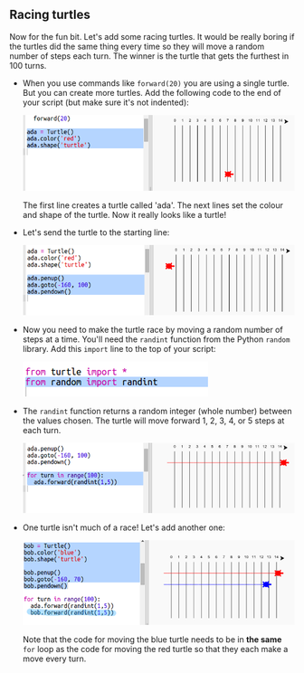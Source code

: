 ## Racing turtles

Now for the fun bit. Let's add some racing turtles. It would be really boring if the turtles did the same thing every time so they will move a random number of steps each turn. The winner is the turtle that gets the furthest in 100 turns.

+ When you use commands like `forward(20)` you are using a single turtle. But you can create more turtles. Add the following code to the end of your script (but make sure it's not indented):
    
    ![स्क्रीनशॉट](images/race-red.png)
    
    The first line creates a turtle called 'ada'. The next lines set the colour and shape of the turtle. Now it really looks like a turtle!

+ Let's send the turtle to the starting line:
    
    ![स्क्रीनशॉट](images/race-start.png)

+ Now you need to make the turtle race by moving a random number of steps at a time. You'll need the `randint` function from the Python `random` library. Add this `import` line to the top of your script:
    
    ![स्क्रीनशॉट](images/race-randint.png)

+ The `randint` function returns a random integer (whole number) between the values chosen. The turtle will move forward 1, 2, 3, 4, or 5 steps at each turn.
    
    ![स्क्रीनशॉट](images/race-random.png)

+ One turtle isn't much of a race! Let's add another one:
    
    ![स्क्रीनशॉट](images/race-blue.png)
    
    Note that the code for moving the blue turtle needs to be in **the same** `for` loop as the code for moving the red turtle so that they each make a move every turn.
